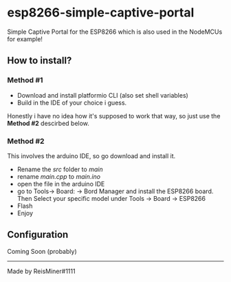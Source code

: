 # esp8266-simple-captive-portal
Simple Captive Portal for the ESP8266 which is also used in the NodeMCUs for example!

## How to install?
### Method #1
- Download and install platformio CLI (also set shell variables)
- Build in the IDE of your choice i guess.

Honestly i have no idea how it's supposed to work that way, so just use the **Method #2** descirbed below.

### Method #2
This involves the arduino IDE, so go download and install it.
- Rename the *src* folder to *main*
- rename *main.cpp* to *main.ino*
- open the file in the arduino IDE
- go to Tools-> Board: -> Bord Manager and install the ESP8266 board. Then Select your specific model under Tools -> Board -> ESP8266
- Flash
- Enjoy

## Configuration
Coming Soon (probably)

---
Made by ReisMiner#1111

